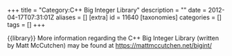 +++
title = "Category:C++ Big Integer Library"
description = ""
date = 2012-04-17T07:31:01Z
aliases = []
[extra]
id = 11640
[taxonomies]
categories = []
tags = []
+++

{{library}}
More information regarding the C++ Big Integer Library (written by Matt McCutchen) may be found at https://mattmccutchen.net/bigint/
